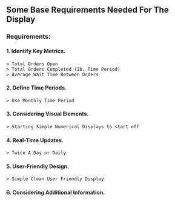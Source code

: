 ## Some Base Requirements Needed For The Display

### Requirements:

#### 1. Identify Key Metrics.
	> Total Orders Open
	> Total Orders Completed (Ib. Time Period)
	> Average Wait Time Between Orders

#### 2. Define Time Periods.
	> Use Monthly Time Period

#### 3. Considering Visual Elements.
	> Starting Simple Numerical Displays to start off

#### 4. Real-Time Updates.
	> Twice A Day or Daily

#### 5. User-Friendly Design.
	> Simple Clean User Friendly Display

#### 6. Considering Additional Information.
